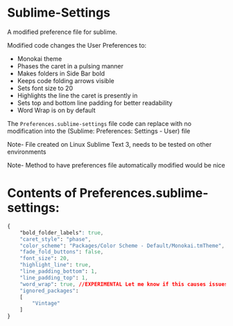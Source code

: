 Sublime-Settings
================

A modified preference file for sublime.

Modified code changes the User Preferences to:
- Monokai theme
- Phases the caret in a pulsing manner
- Makes folders in Side Bar bold
- Keeps code folding arrows visible
- Sets font size to 20
- Highlights the line the caret is presently in
- Sets top and bottom line padding for better readability
- Word Wrap is on by default <!-- EXPERIMENTAL Let me know if this causes issues -->

The `Preferences.sublime-settings` file code can replace with no modification into the (Sublime: Preferences: Settings - User) file

Note- File created on Linux Sublime Text 3, needs to be tested on other environments

Note- Method to have preferences file automatically modified would be nice

Contents of Preferences.sublime-settings:
================

```css
{
	"bold_folder_labels": true,
	"caret_style": "phase",
	"color_scheme": "Packages/Color Scheme - Default/Monokai.tmTheme",
	"fade_fold_buttons": false,
	"font_size": 20,
	"highlight_line": true,
	"line_padding_bottom": 1,
	"line_padding_top": 1,
	"word_wrap": true, //EXPERIMENTAL Let me know if this causes issues
	"ignored_packages":
	[
		"Vintage"
	]	
}
```
